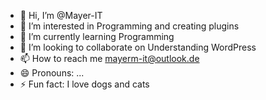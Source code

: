 - 👋 Hi, I’m @Mayer-IT
- 👀 I’m interested in Programming and creating plugins
- 🌱 I’m currently learning Programming
-  💞️ I’m looking to collaborate on Understanding WordPress
- 📫 How to reach me mayerm-it@outlook.de
- 😄 Pronouns: ...
- ⚡ Fun fact: I love dogs and cats

<!---
Mayer-IT/Mayer-IT is a ✨ special ✨ repository because its `README.md` (this file) appears on your GitHub profile.
You can click the Preview link to take a look at your changes.
--->
